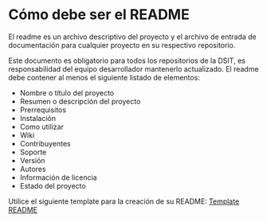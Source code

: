 # Cómo debe ser el README

El readme es un archivo descriptivo del proyecto y el archivo de entrada de documentación para cualquier proyecto en su respectivo repositorio. 

Este documento es obligatorio para todos los repositorios de la DSIT, es responsabilidad del equipo desarrollador mantenerlo actualizado. El readme debe contener al menos el siguiente listado de elementos:

* Nombre o título del proyecto
* Resumen o descripción del proyecto
* Prerrequisitos
* Instalación
* Como utilizar
* Wiki
* Contribuyentes
* Soporte
* Versión
* Autores
* Información de licencia
* Estado del proyecto

Utilice el siguiente template para la creación de su README: [Template README](./docs/README-EXAMPLE.md)